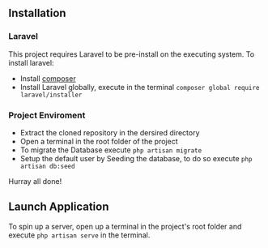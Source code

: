 ## Installation

### Laravel 
 This project requires Laravel to be pre-install on the executing system. To install laravel:
- Install [composer](https://getcomposer.org/)
- Install Laravel globally, execute in the terminal ``` composer global require laravel/installer ```


### Project Enviroment
- Extract the cloned repository in the dersired directory
- Open a terminal in the root folder of the project 
- To migrate the Database execute ``` php artisan migrate ```
- Setup the default user by Seeding the database, to do so execute ``` php artisan db:seed ```

Hurray all done!

## Launch Application
To spin up a server, open up a terminal in the project's root folder and execute ``` php artisan serve ``` in the terminal.
